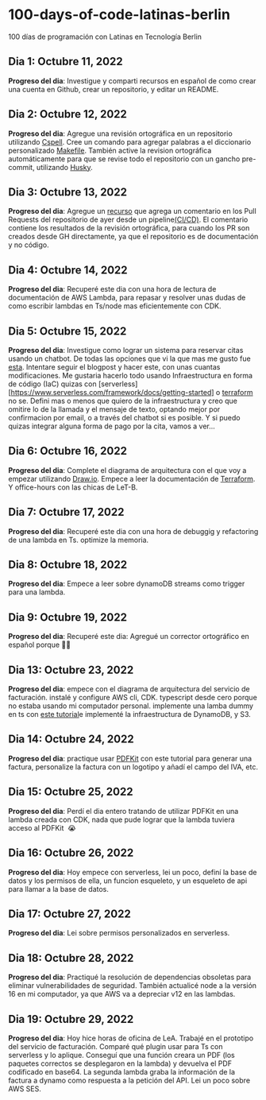 # 100-days-of-code-latinas-berlin
100 días de programación con Latinas en Tecnología Berlin

## Dia 1: Octubre 11, 2022 
 
**Progreso del dia**: Investigue y comparti recursos en español de como crear una cuenta en Github, crear un repositorio, y editar un README.

## Dia 2: Octubre 12, 2022

**Progreso del dia**: Agregue una revisión ortográfica en un repositorio utilizando [Cspell](https://cspell.org/). Cree un comando para agregar palabras a el diccionario personalizado [Makefile][makefile]. También active la revision ortográfica automáticamente para que se revise todo el repositorio con un gancho pre-commit, utilizando [Husky](https://github.com/typicode/husky).

 ## Dia 3: Octubre 13, 2022

**Progreso del dia**: Agregue un [recurso](https://github.com/telia-oss/github-pr-resource) que agrega un comentario en los Pull Requests del repositorio de ayer desde un pipeline[(CI/CD)][concourse]. El comentario contiene los resultados de la revisión ortográfica, para cuando los PR son creados desde GH directamente, ya que el repositorio es de documentación y no código.

## Dia 4: Octubre 14, 2022

**Progreso del dia**: Recuperé este dia con una hora de lectura de documentación de AWS Lambda, para repasar y resolver unas dudas de como escribir lambdas en Ts/node mas eficientemente con CDK.

## Dia 5: Octubre 15, 2022

**Progreso del dia**: Investigue como lograr un sistema para reservar citas usando un chatbot. De todas las opciones que vi la que mas me gusto fue [esta](https://aws.amazon.com/blogs/machine-learning/build-an-appointment-scheduler-interface-integrated-with-meta-using-amazon-lex-and-amazon-connect/). Intentare seguir el blogpost y hacer este, con unas cuantas modificaciones. Me gustaria hacerlo todo usando Infraestructura en forma de código (IaC) quizas con [serverless][https://www.serverless.com/framework/docs/getting-started] o [terraform][terraform] no se. Defini mas o menos que quiero de la infraestructura y creo que omitire lo de la llamada y el mensaje de texto, optando mejor por confirmacion por email, o a través del chatbot si es posible. Y si puedo quizas integrar alguna forma de pago por la cita, vamos a ver...

## Dia 6: Octubre 16, 2022

**Progreso del dia**:  Complete el diagrama de arquitectura con el que voy a empezar utilizando [Draw.io][draw-io]. Empece a leer la documentación de [Terraform][terraform]. Y office-hours con las chicas de LeT-B.

## Dia 7: Octubre 17, 2022

**Progreso del dia**: Recuperé este dia con una hora de debuggig y refactoring de una lambda en Ts. optimize la memoria.

## Dia 8: Octubre 18, 2022

**Progreso del dia**: Empece a leer sobre dynamoDB streams como trigger para una lambda.

## Dia 9: Octubre 19, 2022

**Progreso del dia**: Recuperé este dia: Agregué un corrector ortográfico en español porque 🙈🙊

<!-- ## Dia 10: Octubre 20, 2022

**Progreso del dia**: -->

<!-- ## Dia 11: Octubre 21, 2022

**Progreso del dia**: -->

<!-- ## Dia 12: Octubre 22, 2022

**Progreso del dia**: -->

## Dia 13: Octubre 23, 2022

**Progreso del dia**: empece con el diagrama de arquitectura del servicio de facturación. instalé y configure AWS cli, CDK. typescript desde cero porque no estaba usando mi computador personal. implemente una lamba dummy en ts con [este tutorial](https://bobbyhadz.com/blog/aws-cdk-typescript-lambda)e implementé la infraestructura de DynamoDB, y S3.

## Dia 14: Octubre 24, 2022

**Progreso del dia**: practique usar [PDFKit][pdfkit] con este tutorial para generar una factura, personalize la factura con un logotipo y añadí el campo del IVA, etc.

## Dia 15: Octubre 25, 2022

**Progreso del dia**: Perdí el dia entero tratando de utilizar PDFKit en una lambda creada con CDK, nada que pude lograr que la lambda tuviera acceso al PDFKit  😭   

## Dia 16: Octubre 26, 2022

**Progreso del dia**: Hoy empece con serverless, lei un poco, definí la base de datos y los permisos de ella, un funcion esqueleto, y un esqueleto de api para llamar a la base de datos.

## Dia 17: Octubre 27, 2022

**Progreso del dia**: Lei sobre permisos personalizados en serverless.

## Dia 18: Octubre 28, 2022

**Progreso del dia**: Practiqué la resolución de dependencias obsoletas para eliminar vulnerabilidades de seguridad. También actualicé node a la versión 16 en mi computador, ya que AWS va a depreciar v12 en las lambdas.

## Dia 19: Octubre 29, 2022

**Progreso del dia**: Hoy hice horas de oficina de LeA. Trabajé en el prototipo del servicio de facturación. Comparé qué plugin usar para Ts con serverless y lo aplique. Conseguí que una función creara un PDF (los paquetes correctos se desplegaron en la lambda) y devuelva el PDF codificado en base64. La segunda lambda graba la información de la factura a dynamo como respuesta a la petición del API. Lei un poco sobre AWS SES.

<!-- ## Dia 20: Octubre 30, 2022

**Progreso del dia**: -->

<!-- ## Dia 21: Octubre 31, 2022

**Progreso del dia**: -->

<!-- ## Dia 22: Noviembre 1, 2022

**Progreso del dia**: -->

<!-- ## Dia 23: Noviembre 2, 2022

**Progreso del dia**: -->

<!-- ## Dia 24: Noviembre 3, 2022

**Progreso del dia**: -->

<!-- ## Dia 25: Noviembre 4, 2022

**Progreso del dia**: -->

<!-- ## Dia 26: Noviembre 5, 2022

**Progreso del dia**: -->

<!-- ## Dia 27: Noviembre 6, 2022

**Progreso del dia**: -->

<!-- ## Dia 28: Noviembre 7, 2022

**Progreso del dia**: -->

<!-- ## Dia 29: Noviembre 8, 2022

**Progreso del dia**: -->

<!-- ## Dia 30: Noviembre 9, 2022

**Progreso del dia**: -->

[concourse]: https://concourse-ci.org/
[draw-io]: https://github.com/jgraph/drawio-desktop/releases
[makefile]: https://www.gnu.org/software/make/manual/make.html
[pdfkit]: https://pdfkit.org/
[terraform]: https://learn.hashicorp.com/tutorials/terraform/infrastructure-as-code?in=terraform/aws-get-started
